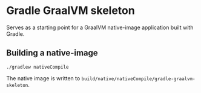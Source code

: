# Gradle GraalVM skeleton

Serves as a starting point for a GraalVM native-image application built with Gradle.

## Building a native-image

```shell
./gradlew nativeCompile
```

The native image is written to `build/native/nativeCompile/gradle-graalvm-skeleton`.
